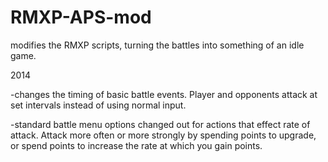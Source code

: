 # RMXP-APS-mod
modifies the RMXP scripts, turning the battles into something of an idle game. 

2014

-changes the timing of basic battle events. Player and opponents attack at set intervals instead of using normal input. 

-standard battle menu options changed out for actions that effect rate of attack. Attack more often or more strongly by spending points to upgrade, or spend points to increase the rate at which you gain points.
